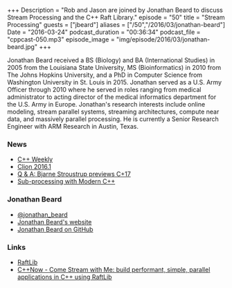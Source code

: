 +++
Description = "Rob and Jason are joined by Jonathan Beard to discuss Stream Processing and the C++ Raft Library."
episode = "50"
title = "Stream Processing"
guests = ["jbeard"]
aliases = ["/50","/2016/03/jonathan-beard"]
Date = "2016-03-24"
podcast_duration = "00:36:34"
podcast_file = "cppcast-050.mp3"
episode_image = "img/episode/2016/03/jonathan-beard.jpg"
+++

Jonathan Beard received a BS (Biology) and BA (International Studies) in 2005 from the Louisiana State University, MS (Bioinformatics) in 2010 from The Johns Hopkins University, and a PhD in Computer Science from Washington University in St. Louis in 2015. Jonathan served as a U.S. Army Officer through 2010 where he served in roles ranging from medical administrator to acting director of the medical informatics department for the U.S. Army in Europe. Jonathan's research interests include online modeling, stream parallel systems, streaming architectures, compute near data, and massively parallel processing. He is currently a Senior Research Engineer with ARM Research in Austin, Texas.

### News ###

 - [C++ Weekly](https://www.youtube.com/playlist?list=PLs3KjaCtOwSZ2tbuV1hx8Xz-rFZTan2J1)
 - [Clion 2016.1](http://blog.jetbrains.com/clion/2016/03/clion-2016-1-released-better-language-support-and-new-dev-tools/#more-1960)
 - [Q & A: Bjarne Stroustrup previews C+17](http://www.infoworld.com/article/3044727/application-development/qa-bjarne-stroustrup-previews-c-17.html)
 - [Sub-processing with Modern C++](http://templated-thoughts.blogspot.com/2016/03/sub-processing-with-modern-c.html)
 
### Jonathan Beard ###

 - [@jonathan_beard](https://twitter.com/jonathan_beard)
 - [Jonathan Beard's website](http://www.jonathanbeard.io/)
 - [Jonathan Beard on GitHub](https://github.com/jonathan-beard)

### Links ###

 - [RaftLib](http://www.raftlib.io/)
 - [C++Now - Come Stream with Me: build performant, simple, parallel applications in C++ using RaftLib](https://cppnow2016.sched.org/event/6Sg8/come-stream-with-me-build-performant-simple-parallel-applications-in-c-using-raftlib)
